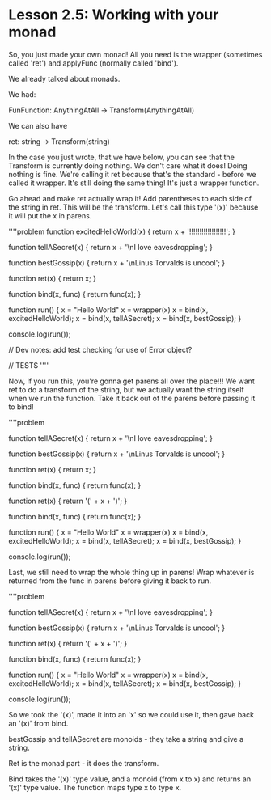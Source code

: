 # Lesson 2.5: Working with your monad 

So, you just made your own monad! All you need is the wrapper (sometimes called
'ret') and applyFunc (normally called 'bind'). 

We already talked about monads.

We had:

FunFunction: AnythingAtAll -> Transform(AnythingAtAll)

We can also have

ret: string -> Transform(string)

In the case you just wrote, that we have below, you can see that the Transform
is currently doing nothing. We don't care what it does! Doing nothing is fine.
We're calling it ret because that's the standard - before we called it wrapper.
It's still doing the same thing! It's just a wrapper function.

Go ahead and make ret actually wrap it! Add parentheses to each side of the
string in ret. This will be the transform. Let's call this type '(x)' because it
will put the x in parens.

''''problem
function excitedHelloWorld(x) {
    return x + '!!!!!!!!!!!!!!!!!!';
}

function tellASecret(x) {
    return x + '\nI love eavesdropping';
}

function bestGossip(x) {
    return x + '\nLinus Torvalds is uncool';
}

function ret(x) {
    return x;
}

function bind(x, func) {
    return func(x);
}

function run() {
    x = "Hello World"
    x = wrapper(x)
    x = bind(x, excitedHelloWorld);
    x = bind(x, tellASecret);
    x = bind(x, bestGossip);
}

console.log(run());


// Dev notes: add test checking for use of Error object?

// TESTS
''''


Now, if you run this, you're gonna get parens all over the place!!! We want ret
to do a transform of the string, but we actually want the string itself when we
run the function. Take it back out of the parens before passing it to bind! 

''''problem

function tellASecret(x) {
    return x + '\nI love eavesdropping';
}

function bestGossip(x) {
    return x + '\nLinus Torvalds is uncool';
}

function ret(x) {
    return x;
}

function bind(x, func) {
    return func(x);
}

function ret(x) {
    return '(' + x + ')';
}

function bind(x, func) {
    return func(x);
}

function run() {
    x = "Hello World"
    x = wrapper(x)
    x = bind(x, excitedHelloWorld);
    x = bind(x, tellASecret);
    x = bind(x, bestGossip);
}

console.log(run());

Last, we still need to wrap the whole thing up in parens! Wrap whatever is
returned from the func in parens before giving it back to run.

''''problem

function tellASecret(x) {
    return x + '\nI love eavesdropping';
}

function bestGossip(x) {
    return x + '\nLinus Torvalds is uncool';
}

function ret(x) {
    return '(' + x + ')';
}

function bind(x, func) {
    return func(x);
}

function run() {
    x = "Hello World"
    x = wrapper(x)
    x = bind(x, excitedHelloWorld);
    x = bind(x, tellASecret);
    x = bind(x, bestGossip);
}

console.log(run());

So we took the '(x)', made it into an 'x' so we could use it, then gave back an
'(x)' from bind.

bestGossip and tellASecret are monoids - they take a string and give a string.

Ret is the monad part - it does the transform.

Bind takes the '(x)' type value, and a monoid (from x to x) and returns an '(x)'
type value. The function maps type x to type x.

